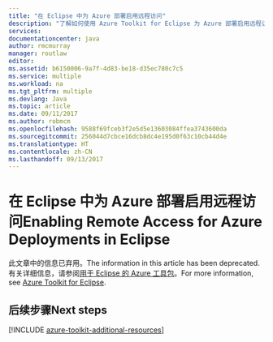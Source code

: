 ```yaml
---
title: "在 Eclipse 中为 Azure 部署启用远程访问"
description: "了解如何使用 Azure Toolkit for Eclipse 为 Azure 部署启用远程访问。"
services: 
documentationcenter: java
author: rmcmurray
manager: routlaw
editor: 
ms.assetid: b6150006-9a7f-4d83-be18-d35ec780c7c5
ms.service: multiple
ms.workload: na
ms.tgt_pltfrm: multiple
ms.devlang: Java
ms.topic: article
ms.date: 09/11/2017
ms.author: robmcm
ms.openlocfilehash: 9588f69fceb3f2e5d5e13603084ffea3743600da
ms.sourcegitcommit: 256044d7cbce16dcb8dc4e195d0f63c10cb44d4e
ms.translationtype: HT
ms.contentlocale: zh-CN
ms.lasthandoff: 09/13/2017
---
```

# <a name="enabling-remote-access-for-azure-deployments-in-eclipse"></a><span data-ttu-id="a7db1-103">在 Eclipse 中为 Azure 部署启用远程访问</span><span class="sxs-lookup"><span data-stu-id="a7db1-103">Enabling Remote Access for Azure Deployments in Eclipse</span></span>

<span data-ttu-id="a7db1-104">此文章中的信息已弃用。</span><span class="sxs-lookup"><span data-stu-id="a7db1-104">The information in this article has been deprecated.</span></span> <span data-ttu-id="a7db1-105">有关详细信息，请参阅[用于 Eclipse 的 Azure 工具包](azure-toolkit-for-eclipse.md)。</span><span class="sxs-lookup"><span data-stu-id="a7db1-105">For more information, see [Azure Toolkit for Eclipse](azure-toolkit-for-eclipse.md).</span></span>

## <a name="next-steps"></a><span data-ttu-id="a7db1-106">后续步骤</span><span class="sxs-lookup"><span data-stu-id="a7db1-106">Next steps</span></span>

[!INCLUDE [azure-toolkit-additional-resources](../includes/azure-toolkit-additional-resources.md)]
